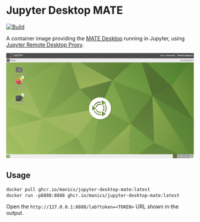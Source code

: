 # Jupyter Desktop MATE

[![Build](https://github.com/manics/jupyter-desktop-mate/actions/workflows/build.yaml/badge.svg)](https://github.com/manics/jupyter-desktop-mate/actions/workflows/build.yaml)

A container image providing the [MATE Desktop](https://mate-desktop.org/) running in Jupyter, using [Jupyter Remote Desktop Proxy](https://github.com/jupyterhub/jupyter-remote-desktop-proxy/).

![Screenshot of jupyter-desktop-mate](https://raw.githubusercontent.com/manics/jupyter-desktop-mate/main/tests/reference/desktop.png)

## Usage

```
docker pull ghcr.io/manics/jupyter-desktop-mate:latest
docker run -p8888:8888 ghcr.io/manics/jupyter-desktop-mate:latest
```

Open the `http://127.0.0.1:8888/lab?token=<TOKEN>` URL shown in the output.
